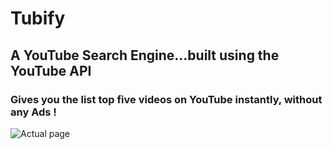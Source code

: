 # Tubify
## A YouTube Search Engine...built using the YouTube API
### Gives you the list top five videos on YouTube instantly, without any Ads !

![Actual page](https://snag.gy/VRe3NU.jpg)

